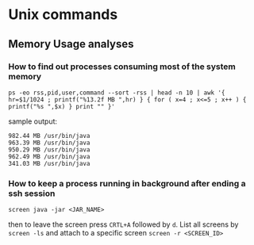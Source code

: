 Unix commands
===================

Memory Usage analyses
-------------

### How to find out processes consuming most of the system memory

```
ps -eo rss,pid,user,command --sort -rss | head -n 10 | awk '{ hr=$1/1024 ; printf("%13.2f MB ",hr) } { for ( x=4 ; x<=5 ; x++ ) { printf("%s ",$x) } print "" }'
``` 

sample output:
```
982.44 MB /usr/bin/java 
963.39 MB /usr/bin/java 
950.29 MB /usr/bin/java 
962.49 MB /usr/bin/java 
341.03 MB /usr/bin/java 
```

### How to keep a process running in background after ending a ssh session

```
screen java -jar <JAR_NAME>
```
then to leave the screen press `CRTL+A` followed by `d`. List all screens by `screen -ls` and attach to a specific screen `screen -r <SCREEN_ID>`

